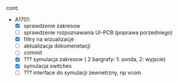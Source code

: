 cont:
- A1701:
	- [x] sprawdzenie zakresow
	- [ ] sprawdzenie rozpoznawania UI-PCB (poprawa porzedniego)
	- [x] filtry na wizualizacje
	- [ ] aktualizacja dokumenetacji
	- [ ] commit
	- [x] ??? symulacja zakresow ( 2 bargrafy: 1: sonda, 2: wyjscie)
	- [x] symulacja switches
	- [ ] ??? interface do symulacji zewnetrzny, np vcom
